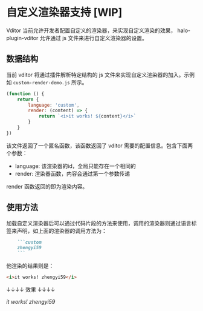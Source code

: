 # 自定义渲染器支持 [WIP]

Vditor 当前允许开发者配置自定义的渲染器，来实现自定义渲染的效果，
halo-plugin-vditor 允许通过 js 文件来进行自定义渲染器的设置。

## 数据结构

当前 vditor 将通过插件解析特定结构的 js 文件来实现自定义渲染器的加入。示例如 `custom-render-demo.js` 所示。

```js
(function () {
    return {
        language: 'custom',
        render: (content) => {
            return `<i>it works! ${content}</i>`
        }
    }
})
```

该文件返回了一个匿名函数，该函数返回了 vditor 需要的配置信息。包含下面两个参数：

- language: 该渲染器的id，全局只能存在一个相同的
- render: 渲染器函数，内容会通过第一个参数传递

render 函数返回的即为渲染内容。

## 使用方法

加载自定义渲染器后可以通过代码片段的方法来使用，调用的渲染器则通过语言标签来声明，如上面的渲染器的调用方法为：

```markdown
    ```custom
    zhengyi59
    ```
```

他渲染的结果则是：

```html
<i>it works! zhengyi59</i>
```

↓↓↓↓ 效果 ↓↓↓↓

<i>it works! zhengyi59</i>